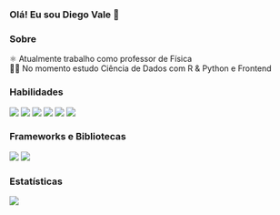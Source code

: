 ### Olá! Eu sou Diego Vale   👋

### Sobre  

⚛️ Atualmente trabalho como professor de Física<br/>
👨‍🎓 No momento estudo Ciência de Dados com R & Python e Frontend<br/>

### Habilidades

<span><img src="https://img.shields.io/badge/HTML5-E34F26?style=flat&logo=html5&logoColor=white"></span>
<span><img src="https://img.shields.io/badge/CSS3-1572B6?style=flat&logo=css3&logoColor=white"></span>
<span><img src="https://img.shields.io/badge/JavaScript-323330?style=flat&logo=javascript&logoColor=F7DF1E"></span>
<span><img src="https://img.shields.io/badge/PHP-777BB4?style=flat&logo=php&logoColor=white"></span>
<span><img src="https://img.shields.io/badge/MySQL-00000F?style=flat&logo=mysql&logoColor=white"></span>
<span><img src="https://img.shields.io/badge/R-276DC3?style=flat&logo=r&logoColor=white"></span>

### Frameworks e Bibliotecas

<span><img src="https://img.shields.io/badge/Bootstrap-563D7C?style=flat&logo=bootstrap&logoColor=white"></span>
<span><img src="https://img.shields.io/badge/React-20232A?style=flat&logo=react&logoColor=61DAFB"></span>

### Estatísticas

<img src="https://github-readme-stats.vercel.app/api/top-langs/?username=diegovalesilva&layout=compact&theme=dark">





